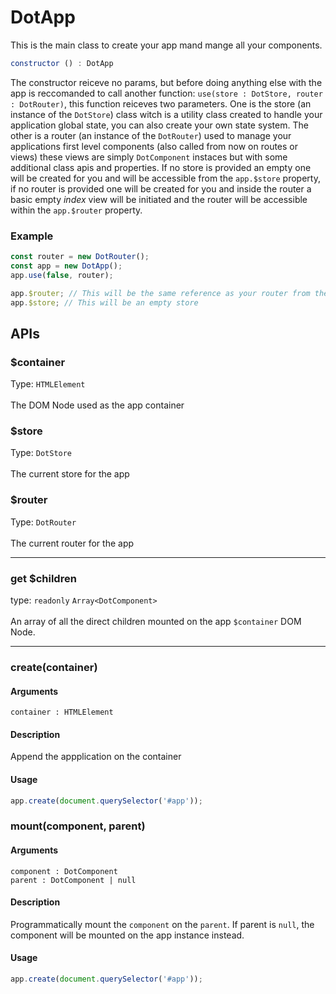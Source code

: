 # DotApp

This is the main class to create your app mand mange all your components.

```js
constructor () : DotApp
```
The constructor reiceve no params, but before doing anything else with the app is reccomanded to call another function: `use(store : DotStore, router : DotRouter)`, this function reiceves two parameters. One is the store (an instance of the `DotStore`) class witch is a utility class created to handle your application global state, you can also create your own state system. The other is a router (an instance of the `DotRouter`) used to manage your applications first level components (also called from now on routes or views) these views are simply `DotComponent` instaces but with some additional class apis and properties. If no store is provided an empty one will be created for you and will be accessible from the `app.$store` property, if no router is provided one will be created for you and inside the router a basic empty *index* view will be initiated and the router will be accessible within the `app.$router` property.
### Example
```js
const router = new DotRouter();
const app = new DotApp();
app.use(false, router);

app.$router; // This will be the same reference as your router from the first line
app.$store; // This will be an empty store
```

## APIs

### $container
Type: `HTMLElement`
<br><br>
The DOM Node used as the app container

### $store
Type: `DotStore`
<br><br>
The current store for the app

### $router
Type: `DotRouter`
<br><br>
The current router for the app

---

### get $children
type: `readonly` `Array<DotComponent>`
<br><br>
An array of all the direct children mounted on the app `$container` DOM Node.

---

### create(container)
#### Arguments
`container : HTMLElement`
#### Description
Append the appplication on the container
#### Usage
```js
app.create(document.querySelector('#app'));
```

### mount(component, parent)
#### Arguments
`component : DotComponent`<br>
`parent : DotComponent | null`
#### Description
Programmatically mount the `component` on the `parent`. If parent is `null`, the component will
be mounted on the app instance instead.
#### Usage
```js
app.create(document.querySelector('#app'));
```
